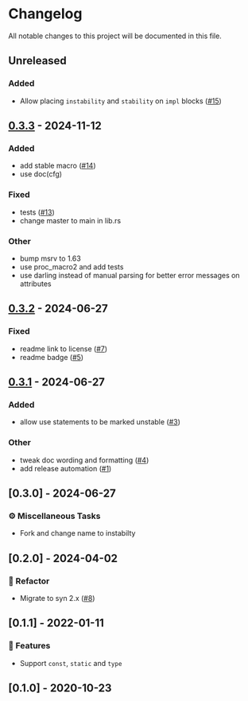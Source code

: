 # Changelog

All notable changes to this project will be documented in this file.

## Unreleased

### Added

- Allow placing `instability` and `stability` on `impl` blocks ([#15](https://github.com/ratatui/instability/pull/15))

## [0.3.3](https://github.com/ratatui/instability/compare/instability-v0.3.2...instability-v0.3.3) - 2024-11-12

### Added

- add stable macro ([#14](https://github.com/ratatui/instability/pull/14))
- use doc(cfg)

### Fixed

- tests ([#13](https://github.com/ratatui/instability/pull/13))
- change master to main in lib.rs

### Other

- bump msrv to 1.63
- use proc_macro2 and add tests
- use darling instead of manual parsing for better error messages on attributes

## [0.3.2](https://github.com/ratatui-org/instability/compare/instability-v0.3.1...instability-v0.3.2) - 2024-06-27

### Fixed
- readme link to license ([#7](https://github.com/ratatui-org/instability/pull/7))
- readme badge ([#5](https://github.com/ratatui-org/instability/pull/5))

## [0.3.1](https://github.com/ratatui-org/instability/compare/instability-v0.3.0...instability-v0.3.1) - 2024-06-27

### Added
- allow use statements to be marked unstable ([#3](https://github.com/ratatui-org/instability/pull/3))

### Other
- tweak doc wording and formatting ([#4](https://github.com/ratatui-org/instability/pull/4))
- add release automation ([#1](https://github.com/ratatui-org/instability/pull/1))

## [0.3.0] - 2024-06-27

### ⚙️ Miscellaneous Tasks

- Fork and change name to instabilty

## [0.2.0] - 2024-04-02

### 🚜 Refactor

- Migrate to syn 2.x ([#8](https://github.com/ratatui-org/instability/issues/8))

## [0.1.1] - 2022-01-11

### 🚀 Features

- Support `const`, `static` and `type`

## [0.1.0] - 2020-10-23

<!-- generated by git-cliff -->
